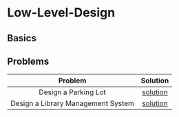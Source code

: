 # Low-Level-Design

## Basics

## Problems

| Problem | Solution | 
| :---: | :---: |
| Design a Parking Lot | [solution](./Problems/Design%20a%20Parking%20Lot/Readme.md) |
| Design a Library Management System | [solution](./Problems/Design%20a%20Library%20Management%20System/Readme.md) | 